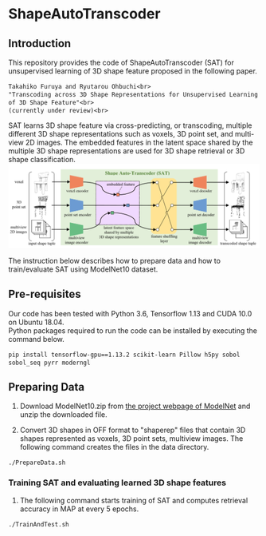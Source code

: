 # ShapeAutoTranscoder
## Introduction
This repository provides the code of ShapeAutoTranscoder (SAT) for unsupervised learning of 3D shape feature proposed in the following paper.<br>
```
Takahiko Furuya and Ryutarou Ohbuchi<br>
"Transcoding across 3D Shape Representations for Unsupervised Learning of 3D Shape Feature"<br>
(currently under review)<br>
```

SAT learns 3D shape feature via cross-predicting, or transcoding, multiple different 3D shape representations such as voxels, 3D point set, and multi-view 2D images. The embedded features in the latent space shared by the multiple 3D shape representations are used for 3D shape retrieval or 3D shape classification.
![pic](SAT.PNG)<br>

The instruction below describes how to prepare data and how to train/evaluate SAT using ModelNet10 dataset.

## Pre-requisites
Our code has been tested with Python 3.6, Tensorflow 1.13 and CUDA 10.0 on Ubuntu 18.04.<br>
Python packages required to run the code can be installed by executing the command below. <br>
```
pip install tensorflow-gpu==1.13.2 scikit-learn Pillow h5py sobol sobol_seq pyrr moderngl
```

## Preparing Data
1. Download ModelNet10.zip from [the project webpage of ModelNet](https://modelnet.cs.princeton.edu/) and unzip the downloaded file.

2. Convert 3D shapes in OFF format to "shaperep" files that contain 3D shapes represented as voxels, 3D point sets, multiview images. The following command creates the files in the data directory.
```
./PrepareData.sh
```

### Training SAT and evaluating learned 3D shape features
1. The following command starts training of SAT and computes retrieval accuracy in MAP at every 5 epochs.
```
./TrainAndTest.sh
```

